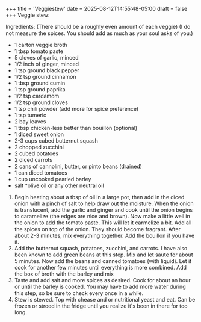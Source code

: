 +++
title = 'Veggiestew'
date = 2025-08-12T14:55:48-05:00
draft = false
+++
Veggie stew:

Ingredients:
(There should be a roughly even amount of each veggie)
(I do not measure the spices. You should add as much as your soul asks of you.)
* 1 carton veggie broth
* 1 tbsp tomato paste
* 5 cloves of garlic, minced
* 1/2 inch of ginger, minced
* 1 tsp ground black pepper
* 1/2 tsp ground cinnamon
* 1 tbsp ground cumin
* 1 tsp ground paprika
* 1/2 tsp cardamom
* 1/2 tsp ground cloves
* 1 tsp chili powder (add more for spice preference)
* 1 tsp tumeric
* 2 bay leaves
* 1 tbsp chicken-less better than bouillon (optional)
* 1 diced sweet onion
* 2-3 cups cubed butternut squash
* 2 chopped zucchini
* 2 cubed potatoes
* 2 diced carrots
* 2 cans of cannolini, butter, or pinto beans (drained)
* 1 can diced tomatoes
* 1 cup uncooked pearled barley
* salt
*olive oil or any other neutral oil

1. Begin heating about a tbsp of oil in a large pot, then add in the diced onion with a pinch of salt to help draw out the moisture. When the onion is translucent, add the garlic and ginger and cook until the onion begins to caramelize (the edges are nice and brown). Now make a little well in the onion to add the tomato paste. This will let it carmelize a bit. Add all the spices on top of the onion. They should become fragrant. After about 2-3 minutes, mix everything together. Add the bouillon if you have it. 
2. Add the butternut squash, potatoes, zucchini, and carrots. I have also been known to add green beans at this step. Mix and let saute for about 5 minutes. Now add the beans and canned tomatoes (with liquid). Let it cook for another few minutes until everything is more combined. Add the box of broth with the barley and mix
3. Taste and add salt and more spices as desired. Cook for about an hour or until the barley is cooked. You may have to add more water during this step, so be sure to check every once in a while. 
4. Stew is stewed. Top with chease and or nutritional yeast and eat. Can be frozen or stroed in the fridge until you realize it's been in there for too long. 
